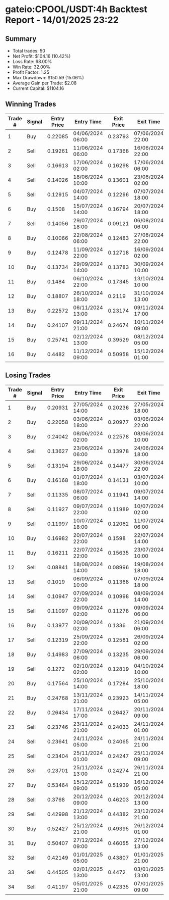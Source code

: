 # gateio:CPOOL/USDT:4h Backtest Report - 14/01/2025 23:22
## Summary

- Total trades: 50
- Net Profit: $104.16 (10.42%)
- Loss Rate: 68.00%
- Win Rate: 32.00%
- Profit Factor: 1.25
- Max Drawdown: $150.59 (15.06%)
- Average Gain per Trade: $2.08
- Current Capital: $1104.16

## Winning Trades

| Trade # | Signal | Entry Price | Entry Time | Exit Price | Exit Time | Gain |
|---------|--------|-------------|------------|------------|-----------|------|
| 1 | Buy | 0.22085 | 04/06/2024 06:00 | 0.23793 | 07/06/2024 22:00 | $18.94 |
| 2 | Sell | 0.19261 | 11/06/2024 06:00 | 0.17368 | 16/06/2024 22:00 | $24.16 |
| 3 | Sell | 0.16613 | 17/06/2024 02:00 | 0.16298 | 17/06/2024 06:00 | $4.78 |
| 4 | Sell | 0.14026 | 18/06/2024 10:00 | 0.13601 | 23/06/2024 02:00 | $7.67 |
| 5 | Sell | 0.12915 | 04/07/2024 14:00 | 0.12296 | 07/07/2024 18:00 | $11.47 |
| 6 | Buy | 0.1508 | 15/07/2024 14:00 | 0.16794 | 20/07/2024 18:00 | $27.09 |
| 7 | Sell | 0.14056 | 29/07/2024 18:00 | 0.09121 | 06/08/2024 06:00 | $84.05 |
| 8 | Buy | 0.10066 | 22/08/2024 06:00 | 0.12483 | 27/08/2024 22:00 | $62.25 |
| 9 | Buy | 0.12478 | 11/09/2024 22:00 | 0.12718 | 16/09/2024 02:00 | $5.11 |
| 10 | Buy | 0.13734 | 29/09/2024 14:00 | 0.13783 | 30/09/2024 10:00 | $0.91 |
| 11 | Buy | 0.1484 | 06/10/2024 22:00 | 0.17345 | 13/10/2024 10:00 | $42.96 |
| 12 | Buy | 0.18807 | 26/10/2024 18:00 | 0.2119 | 31/10/2024 13:00 | $33.47 |
| 13 | Buy | 0.22572 | 06/11/2024 13:00 | 0.23174 | 09/11/2024 17:00 | $7.27 |
| 14 | Buy | 0.24107 | 09/11/2024 21:00 | 0.24674 | 10/11/2024 09:00 | $6.45 |
| 15 | Buy | 0.25741 | 02/12/2024 13:00 | 0.39529 | 08/12/2024 05:00 | $143.28 |
| 16 | Buy | 0.4482 | 11/12/2024 09:00 | 0.50958 | 15/12/2024 01:00 | $41.54 |


## Losing Trades

| Trade # | Signal | Entry Price | Entry Time | Exit Price | Exit Time | Loss |
|---------|--------|-------------|------------|------------|-----------|------|
| 1 | Buy | 0.20931 | 27/05/2024 14:00 | 0.20236 | 27/05/2024 18:00 | $8.30 |
| 2 | Buy | 0.22058 | 03/06/2024 18:00 | 0.20977 | 03/06/2024 22:00 | $12.15 |
| 3 | Buy | 0.24042 | 08/06/2024 02:00 | 0.22578 | 08/06/2024 10:00 | $15.20 |
| 4 | Sell | 0.13627 | 23/06/2024 06:00 | 0.13978 | 24/06/2024 18:00 | $6.57 |
| 5 | Sell | 0.13194 | 29/06/2024 18:00 | 0.14477 | 30/06/2024 22:00 | $24.63 |
| 6 | Buy | 0.16168 | 01/07/2024 18:00 | 0.14131 | 03/07/2024 10:00 | $31.14 |
| 7 | Sell | 0.11335 | 08/07/2024 06:00 | 0.11941 | 09/07/2024 14:00 | $12.95 |
| 8 | Sell | 0.11927 | 09/07/2024 22:00 | 0.11989 | 10/07/2024 02:00 | $1.24 |
| 9 | Sell | 0.11997 | 10/07/2024 18:00 | 0.12062 | 11/07/2024 06:00 | $1.29 |
| 10 | Buy | 0.16982 | 20/07/2024 22:00 | 0.1598 | 22/07/2024 14:00 | $14.47 |
| 11 | Buy | 0.16211 | 22/07/2024 22:00 | 0.15635 | 23/07/2024 10:00 | $8.58 |
| 12 | Sell | 0.08841 | 18/08/2024 14:00 | 0.08996 | 19/08/2024 18:00 | $4.57 |
| 13 | Sell | 0.1019 | 06/09/2024 10:00 | 0.11368 | 07/09/2024 18:00 | $31.77 |
| 14 | Sell | 0.10947 | 07/09/2024 22:00 | 0.10998 | 08/09/2024 14:00 | $1.24 |
| 15 | Sell | 0.11097 | 09/09/2024 02:00 | 0.11278 | 09/09/2024 06:00 | $4.35 |
| 16 | Buy | 0.13977 | 20/09/2024 02:00 | 0.1336 | 21/09/2024 06:00 | $11.78 |
| 17 | Sell | 0.12319 | 25/09/2024 22:00 | 0.12581 | 26/09/2024 02:00 | $5.61 |
| 18 | Buy | 0.14983 | 27/09/2024 06:00 | 0.13235 | 29/09/2024 06:00 | $30.62 |
| 19 | Sell | 0.1272 | 02/10/2024 02:00 | 0.12819 | 04/10/2024 10:00 | $1.98 |
| 20 | Buy | 0.17564 | 25/10/2024 14:00 | 0.17284 | 25/10/2024 18:00 | $4.23 |
| 21 | Buy | 0.24768 | 13/11/2024 21:00 | 0.23923 | 14/11/2024 05:00 | $9.42 |
| 22 | Buy | 0.26434 | 17/11/2024 17:00 | 0.26427 | 20/11/2024 09:00 | $0.07 |
| 23 | Sell | 0.23746 | 23/11/2024 21:00 | 0.24033 | 24/11/2024 01:00 | $3.31 |
| 24 | Sell | 0.23641 | 24/11/2024 05:00 | 0.24065 | 24/11/2024 21:00 | $4.89 |
| 25 | Sell | 0.23404 | 25/11/2024 01:00 | 0.24247 | 25/11/2024 09:00 | $9.78 |
| 26 | Sell | 0.23701 | 25/11/2024 13:00 | 0.24274 | 26/11/2024 21:00 | $6.51 |
| 27 | Buy | 0.53464 | 15/12/2024 09:00 | 0.51939 | 16/12/2024 05:00 | $8.95 |
| 28 | Sell | 0.3768 | 20/12/2024 09:00 | 0.46203 | 20/12/2024 13:00 | $70.45 |
| 29 | Sell | 0.42998 | 21/12/2024 13:00 | 0.44382 | 23/12/2024 21:00 | $9.46 |
| 30 | Buy | 0.52427 | 25/12/2024 21:00 | 0.49395 | 26/12/2024 01:00 | $16.86 |
| 31 | Buy | 0.50407 | 27/12/2024 09:00 | 0.46055 | 27/12/2024 13:00 | $24.80 |
| 32 | Sell | 0.42149 | 01/01/2025 05:00 | 0.43807 | 01/01/2025 21:00 | $11.06 |
| 33 | Sell | 0.44505 | 02/01/2025 13:00 | 0.4472 | 03/01/2025 13:00 | $1.34 |
| 34 | Sell | 0.41197 | 05/01/2025 21:00 | 0.42335 | 07/01/2025 09:00 | $7.68 |

